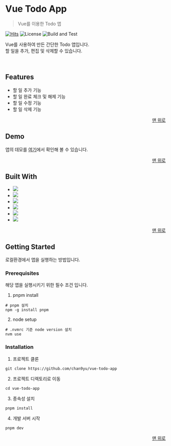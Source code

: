 <a name="readme-top"></a>

# Vue Todo App

> Vue를 이용한 Todo 앱

[![Hits](https://hits.seeyoufarm.com/api/count/incr/badge.svg?url=https%3A%2F%2Fgithub.com%2Fchan9yu%2Fvue-todo-app%2F&count_bg=%2340B882&title_bg=%23555555&icon=&icon_color=%23E7E7E7&title=hits&edge_flat=false)](https://hits.seeyoufarm.com)
![License](https://img.shields.io/badge/license-MIT-blue)
![Build and Test](https://github.com/chan9yu/vue-todo-app/actions/workflows/deploy.yml/badge.svg)

Vue를 사용하여 만든 간단한 Todo 앱입니다.
<br />
할 일을 추가, 편집 및 삭제할 수 있습니다.

<br />

## Features

- 할 일 추가 기능
- 할 일 완료 체크 및 해제 기능
- 할 일 수정 기능
- 할 일 삭제 기능

<p align="right">
  <a href="#readme-top">맨 위로</a>
</p>

## Demo

앱의 데모를 [여기](https://chan9yu.github.io/vue-todo-app/)에서 확인해 볼 수 있습니다.

<p align="right">
  <a href="#readme-top">맨 위로</a>
</p>

## Built With

- <img src="https://img.shields.io/badge/vuejs-4FC08D?style=for-the-badge&logo=vuedotjs&logoColor=white">
- <img src="https://img.shields.io/badge/typescript-3178C6?style=for-the-badge&logo=typescript&logoColor=white">
- <img src="https://img.shields.io/badge/vite-646CFF?style=for-the-badge&logo=vite&logoColor=white">
- <img src="https://img.shields.io/badge/pnpm-F69220?style=for-the-badge&logo=pnpm&logoColor=white">
- <img src="https://img.shields.io/badge/githubpages-222222?style=for-the-badge&logo=githubpages&logoColor=white">
- <img src="https://img.shields.io/badge/githubactions-2088FF?style=for-the-badge&logo=githubactions&logoColor=white">

<p align="right">
  <a href="#readme-top">맨 위로</a>
</p>

## Getting Started

로컬환경에서 앱을 실행하는 방법입니다.

### Prerequisites

해당 앱을 실행시키기 위한 필수 조건 입니다.

1. pnpm install

```
# pnpm 설치
npm -g install pnpm
```

2. node setup

```
# .nvmrc 기준 node version 설치
nvm use
```

### Installation

1. 프로젝트 클론

```shell
git clone https://github.com/chan9yu/vue-todo-app
```

2. 프로젝트 디렉토리로 이동

```shell
cd vue-todo-app
```

3. 종속성 설치

```shell
pnpm install
```

4. 개발 서버 시작

```
pnpm dev
```

<p align="right">
  <a href="#readme-top">맨 위로</a>
</p>
